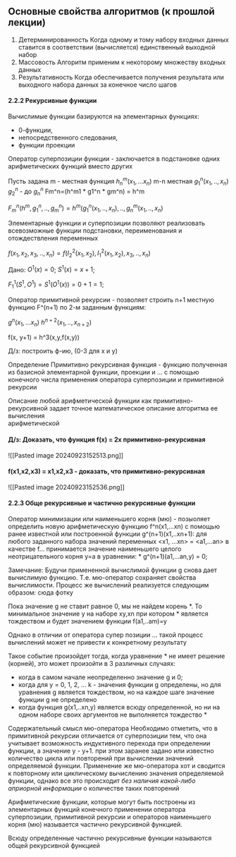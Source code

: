 ## Основные свойства алгоритмов (к прошлой лекции)

1) Детерминированность 
Когда одному и тому набору входных данных ставится в соответствии (вычисляется) единственный выходной набор
2) Массовость
Алгоритм применим к некоторому множеству входных данных
3) Результативность
Когда обеспечивается получения результата или выходного набора данных за конечное число шагов


#### 2.2.2 Рекурсивные функции

Вычислимые функции базируются на элементарных функциях: 
- 0-функции, 
- непосредственного следования, 
- функции проекции

Оператор суперпозиции функции - заключается в подстановке одних арифметических функций вместо других

Пусть задана m - местная функция $h_{n}^m(x_{1},...x_{n})$
m-n местная $g_{1}^n(x_{1},..,x_{n})$
			$g_{2}^n$ - до $g_{n}^n$
Fm^n=(h^m1 * g1^n * gm^n) = h^m

$F_{m}^n(h^m, g_{1}^n, .., g_{m}^n) = h^m(g_{1}^n(x_{1}, .., x_{n}), .., g_{n}^m(x_{1}, .., x_{n})$

Элементарные функции и суперпозиции позволяют реализовать всевозможные функции подстановки, переименования и отождествления переменных

$f(x_{1}, x_{2}, x_{3}, .., x_{n}) = f(I_{2}^2(x_{1}, x_{2}), I_{1}^2(x_{1}, x_{2}), x_{3}, .., x_n)$

Дано:
$O^1(x) = 0$;
$S^1(x) = x + 1$;

$F_{1}^1(S^1, O^1) = S^1(O^1(x)) = 0 + 1 = 1$;


Оператор примитивной рекурсии - позволяет строить n+1 местную функцию F^(n+1) по 2-м заданным функциям:

$g^n(x_1, ... x_n)$
$h^{n+2}(x_1, .., x_{n+2})$


f(x, y+1) = h^3(x,y,f(x,y))

Д/з: построить ф-ию, (0-3 для x и y)


Определение
Примитивно рекурсивная функция - функцию полученная из базисной элементарной функции, проекции и ... с помощью конечного числа применения оператора суперпозиции и примитивной рекурсии


Описание любой арифметической функции как примитивно-рекурсивной задает точное математическое описание алгоритма ее вычисления\
арифметической

#### Д/з: Доказать, что функция f(x) = 2x  примитивно-рекурсивная
![[Pasted image 20240923152513.png]]
#### f(x1,x2,x3) = x1,x2,x3 - доказать, что примитивно-рекурсивная
![[Pasted image 20240923152536.png]]

#### 2.2.3 Обще рекурсивные и частично рекурсивные функции


Оператор минимизации или наименьшего корня (мю) - позыоляет определить новую арифметическую функцию f^n(x1,...xn) с помощью ранее известной или построенной функции g^(n+1)(x1,..xn+1):
для любого заданного набора значений переменных <x1, ...xn> = <a1,...an> в качестве
f...
принимается значение наименьшего целого неотрицательного корня y=a в уравнении:
\* g^(n+1)(a1,...an,y) = 0;



Замечание:
Будучи примененной вычислимой функции g снова дает вычислимую функцию. Т.е. мю-оператор сохраняет свойства вычислимости.
Процесс же вычислений реализуется следующим образом: сюда фотку


Пока значение g не ставит равное 0, мы не найдем корень \*.
То минимальное значение y на наборе xy,xn при котором \*  является тождеством и будет значением функции f(a1,..am)=y

Однако в отличии от оператора супер позиции ... такой процесс вычислений может не привести к конкретному результату

Такое событие произойдет тогда, когда уравнение \* не имеет решение (корней), это может произойти в 3 различных случаях:
- когда в самом начале неопределенно значение g и 0;
- когда для y = 0, 1, 2, ... k - значения функции g определены, но для уравнения g является тождеством, но на каждое шаге значение функции g не определено
- когда функция g(x1,..xn,y) является всюду определенной, но ни на одном наборе своих аргументов не выполняется тождество \*



Содержательный смысл мю-оператора
Необходимо отметить, что в примитивной рекурсии отличается от суперпозиции тем, что она учитывает возможность индуктивного перехода при определении функции, а значение y - y+1. при этом заранее задано или известно количество цикла или повторений при вычислении значений определяемой функции.
Применение же мю-оператора хот и сводится к повторному или циклическому вычислению значения определяемой функции, однако все это происходит _без наличия какой-либо априорной информации_ о количестве таких повторений

Арифметические функции, которые могут быть построены из элементарных функций конечного применении оператора суперпозиции, примитивной рекурсии и операторов наименьшего корня (мю) называется частично рекурсивной функцией.

Всюду определенные частично рекурсивные функции называются общей рекурсивной функцией

